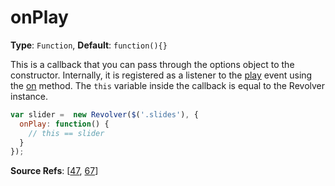 # onPlay

**Type**: `Function`, **Default**: `function(){}`

This is a callback that you can pass through the options object to the constructor. Internally, it is registered as a listener to the [play](https://github.com/revolverjs/revolverjs/blob/master/docs/revolver.events.play.md) event using the [on](https://github.com/revolverjs/revolverjs/edit/master/docs/revolver.methods.on.md) method. The `this` variable inside the callback is equal to the Revolver instance.

```javascript
var slider =  new Revolver($('.slides'), {
  onPlay: function() {
    // this == slider
  }
});
```

**Source Refs**: [[47](https://github.com/revolverjs/revolverjs/blob/master/coffee/revolver.coffee#L47), [67](https://github.com/revolverjs/revolverjs/blob/master/coffee/revolver.coffee#L67)]
